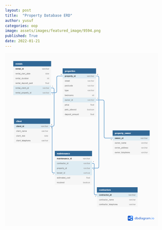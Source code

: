 ```yaml
---
layout: post
title:  "Property Database ERD"
author: yusuf
categories: oop
image: assets/images/featured_image/9594.png
published: True
date: 2022-01-21
---
```


![](../assets/images/post_image/property_lettings.png)